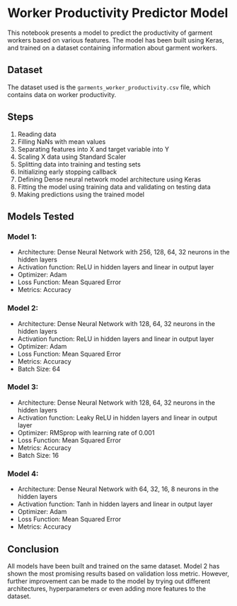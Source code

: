 # Worker Productivity Predictor Model

This notebook presents a model to predict the productivity of garment workers based on various features. The model has been built using Keras, and trained on a dataset containing information about garment workers. 

## Dataset
The dataset used is the `garments_worker_productivity.csv` file, which contains data on worker productivity. 

## Steps

1. Reading data
2. Filling NaNs with mean values
3. Separating features into X and target variable into Y
4. Scaling X data using Standard Scaler
5. Splitting data into training and testing sets
6. Initializing early stopping callback
7. Defining Dense neural network model architecture using Keras
8. Fitting the model using training data and validating on testing data
9. Making predictions using the trained model

## Models Tested

### Model 1:
- Architecture: Dense Neural Network with 256, 128, 64, 32 neurons in the hidden layers
- Activation function: ReLU in hidden layers and linear in output layer
- Optimizer: Adam
- Loss Function: Mean Squared Error
- Metrics: Accuracy

### Model 2:
- Architecture: Dense Neural Network with 128, 64, 32 neurons in the hidden layers
- Activation function: ReLU in hidden layers and linear in output layer
- Optimizer: Adam
- Loss Function: Mean Squared Error
- Metrics: Accuracy
- Batch Size: 64

### Model 3:
- Architecture: Dense Neural Network with 128, 64, 32 neurons in the hidden layers
- Activation function: Leaky ReLU in hidden layers and linear in output layer
- Optimizer: RMSprop with learning rate of 0.001
- Loss Function: Mean Squared Error
- Metrics: Accuracy
- Batch Size: 16

### Model 4:
- Architecture: Dense Neural Network with 64, 32, 16, 8 neurons in the hidden layers
- Activation function: Tanh in hidden layers and linear in output layer
- Optimizer: Adam
- Loss Function: Mean Squared Error
- Metrics: Accuracy

## Conclusion
All models have been built and trained on the same dataset. Model 2 has shown the most promising results based on validation loss metric. However, further improvement can be made to the model by trying out different architectures, hyperparameters or even adding more features to the dataset.

